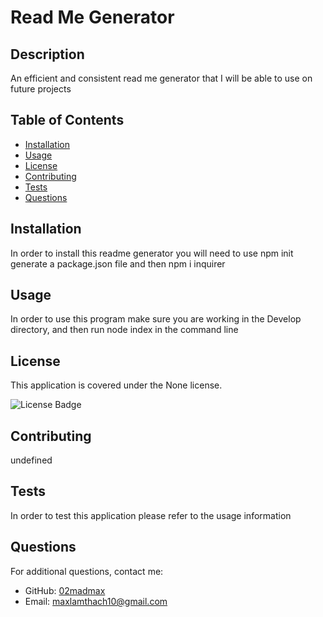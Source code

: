 # Read Me Generator

## Description

An efficient and consistent read me generator that I will be able to use on future projects

## Table of Contents

- [Installation](#installation)
- [Usage](#usage)
- [License](#license)
- [Contributing](#contributing)
- [Tests](#tests)
- [Questions](#questions)

## Installation

In order to install this readme generator you will need to use npm init generate a package.json file and then npm i inquirer

## Usage

In order to use this program make sure you are working in the Develop directory, and then run node index in the command line

## License

This application is covered under the None license.

![License Badge](https://img.shields.io/badge/license-None-brightgreen)

## Contributing

undefined

## Tests

In order to test this application please refer to the usage information

## Questions

For additional questions, contact me:
- GitHub: [02madmax](https://github.com/02madmax)
- Email: maxlamthach10@gmail.com

